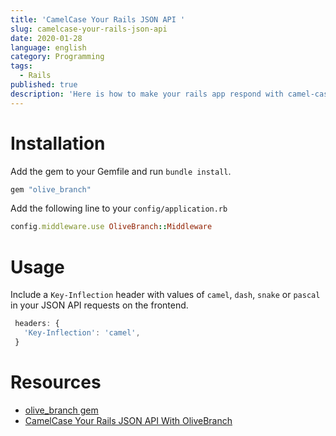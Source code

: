 ```yaml
---
title: 'CamelCase Your Rails JSON API '
slug: camelcase-your-rails-json-api
date: 2020-01-28
language: english
category: Programming
tags:
  - Rails
published: true
description: 'Here is how to make your rails app respond with camel-cased keys.'
---
```


# Installation

Add the gem to your Gemfile and run `bundle install`.

```ruby
gem "olive_branch"
```

Add the following line to your `config/application.rb`

```ruby
config.middleware.use OliveBranch::Middleware
```

# Usage

Include a `Key-Inflection` header with values of `camel`, `dash`, `snake` or `pascal` in your JSON API requests on the frontend.

```javascript
 headers: {
   'Key-Inflection': 'camel',
 }
```

# Resources

- [olive_branch gem](https://github.com/vigetlabs/olive_branch)
- [CamelCase Your Rails JSON API With OliveBranch](https://www.viget.com/articles/introducing-olivebranch/)
